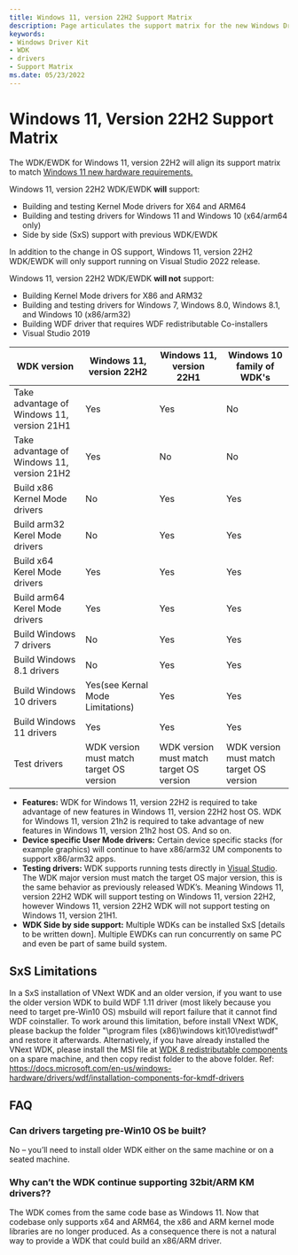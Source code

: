 ```yaml
---
title: Windows 11, version 22H2 Support Matrix
description: Page articulates the support matrix for the new Windows Driver Kit (WDK)
keywords:
- Windows Driver Kit
- WDK
- drivers
- Support Matrix
ms.date: 05/23/2022
---
```


# Windows 11, Version 22H2 Support Matrix

The WDK/EWDK for Windows 11, version 22H2 will align its support matrix to match [Windows 11 new hardware requirements.](https://docs.microsoft.com/en-us/windows/whats-new/windows-11-requirements) 

Windows 11, version 22H2 WDK/EWDK <b>will</b> support: 

* Building and testing Kernel Mode drivers for X64 and ARM64 </br>
* Building and testing drivers for Windows 11 and Windows 10 (x64/arm64 only) </br>
* Side by side (SxS) support with previous WDK/EWDK </br>
 
In addition to the change in OS support, Windows 11, version 22H2 WDK/EWDK will only support running on Visual Studio 2022 release. 

 
Windows 11, version 22H2 WDK/EWDK <b>will not</b> support: 

* Building Kernel Mode drivers for X86 and ARM32 </br>
* Building and testing drivers for Windows 7, Windows 8.0, Windows 8.1, and Windows 10 (x86/arm32) </br>
* Building WDF driver that requires WDF redistributable Co-installers   </br>
* Visual Studio 2019</br>


|WDK version|Windows 11, version 22H2|Windows 11, version 22H1| Windows 10 family of WDK's|
|-|-|-|-|
|Take advantage of Windows 11, version 21H1|Yes|Yes|No|
|Take advantage of Windows 11, version 21H2|Yes|No|No|
|Build x86 Kernel Mode drivers|No|Yes|Yes|
|Build arm32 Kerel Mode drivers|No|Yes|Yes|
|Build x64 Kerel Mode drivers|Yes|Yes|Yes|
|Build arm64 Kerel Mode drivers|Yes|Yes|Yes|
|Build Windows 7 drivers|No|Yes|Yes|
|Build Windows 8.1 drivers|No|Yes|Yes|
|Build Windows 10 drivers|Yes(see Kernal Mode Limitations)|Yes|Yes|
|Build Windows 11 drivers|Yes|Yes|Yes|
|Test drivers|WDK version must match target OS version|WDK version must match target OS version|WDK version must match target OS version|

* <b>Features:</b> WDK for Windows 11, version 22H2 is required to take advantage of new features in Windows 11, version 22H2 host OS.  WDK for Windows 11, version 21h2 is required to take advantage of new features in Windows 11, version 21h2 host OS.  And so on. </br>
* <b>Device specific User Mode drivers:</b> Certain device specific stacks (for example graphics) will continue to have x86/arm32 UM components to support x86/arm32 apps.  </br>
* <b>Testing drivers:</b> WDK supports running tests directly in [Visual Studio](https://docs.microsoft.com/en-us/windows-hardware/drivers/develop/testing-a-driver).  The WDK major version must match the target OS major version, this is the same behavior as previously released WDK’s. Meaning Windows 11, version 22H2 WDK will support testing on Windows 11, version 22H2, however Windows 11, version 22H2 WDK will not support testing on Windows 11, version 21H1. </br>
* <b>WDK Side by side support:</b>  Multiple WDKs can be installed SxS [details to be written down].  Multiple EWDKs can run concurrently on same PC and even be part of same build system. </br>



## SxS Limitations
In a SxS installation of VNext WDK and an older version, if you want to use the older version WDK to build WDF 1.11 driver (most likely because you need to target pre-Win10 OS) msbuild will report failure that it cannot find WDF coinstaller. To work around this limitation, before install VNext WDK, please backup the folder "\program files (x86)\windows kit\10\redist\wdf" and restore it afterwards. Alternatively, if you have already installed the VNext WDK, please install the MSI file at [WDK 8 redistributable components](https://go.microsoft.com/fwlink/p/?LinkID=253170) on a spare machine, and then copy redist folder to the above folder. Ref: <https://docs.microsoft.com/en-us/windows-hardware/drivers/wdf/installation-components-for-kmdf-drivers> 



## FAQ

### Can drivers targeting pre-Win10 OS be built? 

No – you’ll need to install older WDK either on the same machine or on a seated machine. 
  
### Why can’t the WDK continue supporting 32bit/ARM KM drivers?? 
The WDK comes from the same code base as Windows 11. Now that codebase only supports x64 and ARM64, the x86 and ARM kernel mode libraries are no longer produced. As a consequence there is not a natural way to provide a WDK that could build an x86/ARM driver. 
